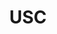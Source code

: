 ---
title: USC
crosslinks:
- accounting
- ucla
- videos
- ApplyingToCollege
- CFB
- place
- SampleSize
- losangeles
- trackers
- fighton
- LSAT
- politics
- adhd
- GODZILLA
---